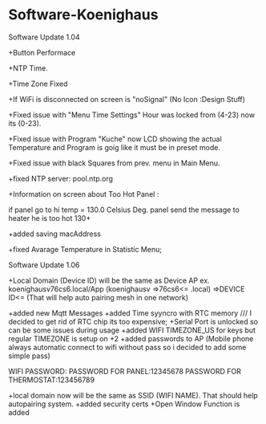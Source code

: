 # Software-Koenighaus
Software
Update 1.04


+Button Performace

+NTP Time.

+Time Zone Fixed

+If WiFi is disconnected on screen is "noSignal" (No Icon :Design Stuff)

+Fixed issue with "Menu Time Settings" Hour was locked from (4-23) now its (0-23).

+Fixed issue with Program "Kuche" now LCD showing the actual Temperature and Program is goig like it must be in preset mode.

+Fixed issue with black Squares from prev. menu in Main Menu.

+fixed NTP server: pool.ntp.org

+Information on screen about Too Hot Panel :

if panel go to hi temp = 130.0 Celsius Deg. panel send the message to heater he is too hot 130+

+added saving macAddress 

+fixed Avarage Temperature in Statistic Menu;









Software
Update 1.06

+Local Domain (Device ID) will be the same as Device AP ex. koenighausv76cs6.local/App (koenighausv =>76cs6<= .local) =>DEVICE ID<=    (That will help auto pairing mesh in one network)

+added new Mqtt Messages 
+added Time syyncro with RTC memory
/// I decided to get rid of RTC chip its too expensive;
+Serial Port is unlocked so can be some issues during usage
+added WIFI TIMEZONE_US for keys but regular TIMEZONE is setup on +2
+added passwords to AP (Mobile phone always automatic connect to wifi without pass so i decided to add some simple pass)

WIFI PASSWORD:
PASSWORD FOR PANEL:12345678
PASSWORD FOR THERMOSTAT:123456789

+local domain now will be the same as SSID (WIFI NAME). That should help autopairing system.
+added security certs 
+Open Window Function is added 
